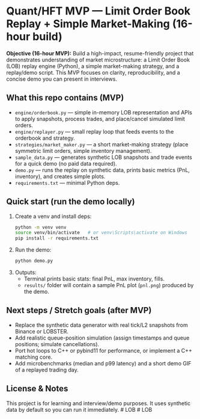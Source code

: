 # Quant/HFT MVP — Limit Order Book Replay + Simple Market-Making (16-hour build)

**Objective (16-hour MVP):** Build a high-impact, resume-friendly project that demonstrates understanding of market microstructure: a Limit Order Book (LOB) replay engine (Python), a simple market-making strategy, and a replay/demo script. This MVP focuses on clarity, reproducibility, and a concise demo you can present in interviews.

## What this repo contains (MVP)
- `engine/orderbook.py` — simple in-memory LOB representation and APIs to apply snapshots, process trades, and place/cancel simulated limit orders.
- `engine/replayer.py` — small replay loop that feeds events to the orderbook and strategy.
- `strategies/market_maker.py` — a short market-making strategy (place symmetric limit orders, simple inventory management).
- `sample_data.py` — generates synthetic LOB snapshots and trade events for a quick demo (no paid data required).
- `demo.py` — runs the replay on synthetic data, prints basic metrics (PnL, inventory), and creates simple plots.
- `requirements.txt` — minimal Python deps.

## Quick start (run the demo locally)
1. Create a venv and install deps:
   ```bash
   python -m venv venv
   source venv/bin/activate   # or venv\Scripts\activate on Windows
   pip install -r requirements.txt
   ```
2. Run the demo:
   ```bash
   python demo.py
   ```
3. Outputs:
   - Terminal prints basic stats: final PnL, max inventory, fills.
   - `results/` folder will contain a sample PnL plot (`pnl.png`) produced by the demo.

## Next steps / Stretch goals (after MVP)
- Replace the synthetic data generator with real tick/L2 snapshots from Binance or LOBSTER.
- Add realistic queue-position simulation (assign timestamps and queue positions; simulate cancellations).
- Port hot loops to C++ or pybind11 for performance, or implement a C++ matching core.
- Add microbenchmarks (median and p99 latency) and a short demo GIF of a replayed trading day.

## License & Notes
This project is for learning and interview/demo purposes. It uses synthetic data by default so you can run it immediately.
#   L O B  
 #   L O B  
 
